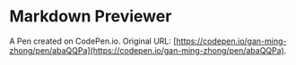 # Markdown Previewer

A Pen created on CodePen.io. Original URL: [https://codepen.io/gan-ming-zhong/pen/abaQQPa](https://codepen.io/gan-ming-zhong/pen/abaQQPa).

